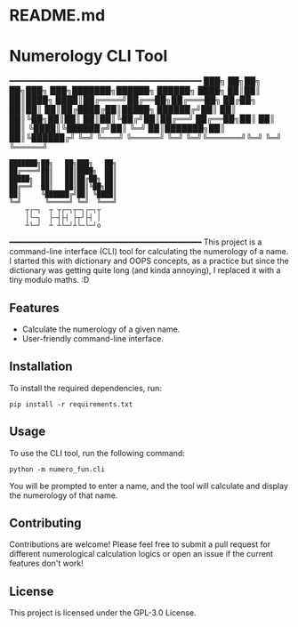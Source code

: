 # README.md

# Numerology CLI Tool
━━━━━━━━━━━━━━━━━━━━━━━━━━━━━━━━━━━━━━━━━
███╗   ██╗██╗   ██╗███╗   ███╗███████╗██████╗  ██████╗ 
████╗  ██║██║   ██║████╗ ████║██╔════╝██╔══██╗██╔═══██╗
██╔██╗ ██║██║   ██║██╔████╔██║█████╗  ██████╔╝██║   ██║
██║╚██╗██║██║   ██║██║╚██╔╝██║██╔══╝  ██╔══██╗██║   ██║
██║ ╚████║╚██████╔╝██║ ╚═╝ ██║███████╗██║  ██║╚██████╔╝
╚═╝  ╚═══╝ ╚═════╝ ╚═╝     ╚═╝╚══════╝╚═╝  ╚═╝ ╚═════╝

    ███████╗██╗   ██╗███╗   ██╗
    ██╔════╝██║   ██║████╗  ██║
    █████╗  ██║   ██║██╔██╗ ██║
    ██╔══╝  ██║   ██║██║╚██╗██║
    ██║     ╚██████╔╝██║ ╚████║
    ╚═╝      ╚═════╝ ╚═╝  ╚═══╝
        ┬┌─┐  ┬ ┬┌─┐┬─┐┌─┐┬
        │└─┐  ├─┤├┤ ├┬┘├┤ │
        ┴└─┘  ┴ ┴└─┘┴└─└─┘o
━━━━━━━━━━━━━━━━━━━━━━━━━━━━━━━━━━━━━━━━━
This project is a command-line interface (CLI) tool for calculating the numerology of a name.
I started this with dictionary and OOPS concepts, as a practice but since the dictionary was getting quite long (and kinda annoying), I replaced it with a tiny modulo maths. :D

## Features

- Calculate the numerology of a given name.
- User-friendly command-line interface.

## Installation

To install the required dependencies, run:

```
pip install -r requirements.txt
```

## Usage

To use the CLI tool, run the following command:

```
python -m numero_fun.cli
```

You will be prompted to enter a name, and the tool will calculate and display the numerology of that name.

## Contributing

Contributions are welcome! Please feel free to submit a pull request for different numerological calculation logics or open an issue if the current features don't work!

## License

This project is licensed under the GPL-3.0 License.